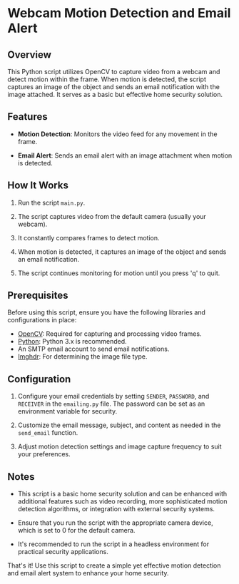 # Webcam Motion Detection and Email Alert

## Overview

This Python script utilizes OpenCV to capture video from a webcam and detect motion within the frame. When motion is detected, the script captures an image of the object and sends an email notification with the image attached. It serves as a basic but effective home security solution.

## Features

- **Motion Detection**: Monitors the video feed for any movement in the frame.

- **Email Alert**: Sends an email alert with an image attachment when motion is detected.

## How It Works

1. Run the script `main.py`.

2. The script captures video from the default camera (usually your webcam).

3. It constantly compares frames to detect motion.

4. When motion is detected, it captures an image of the object and sends an email notification.

5. The script continues monitoring for motion until you press 'q' to quit.

## Prerequisites

Before using this script, ensure you have the following libraries and configurations in place:

- [OpenCV](https://opencv.org/): Required for capturing and processing video frames.
- [Python](https://www.python.org/): Python 3.x is recommended.
- An SMTP email account to send email notifications.
- [Imghdr](https://docs.python.org/3/library/imghdr.html): For determining the image file type.

## Configuration

1. Configure your email credentials by setting `SENDER`, `PASSWORD`, and `RECEIVER` in the `emailing.py` file. The password can be set as an environment variable for security.

2. Customize the email message, subject, and content as needed in the `send_email` function.

3. Adjust motion detection settings and image capture frequency to suit your preferences.

## Notes

- This script is a basic home security solution and can be enhanced with additional features such as video recording, more sophisticated motion detection algorithms, or integration with external security systems.

- Ensure that you run the script with the appropriate camera device, which is set to 0 for the default camera.

- It's recommended to run the script in a headless environment for practical security applications.

That's it! Use this script to create a simple yet effective motion detection and email alert system to enhance your home security.
